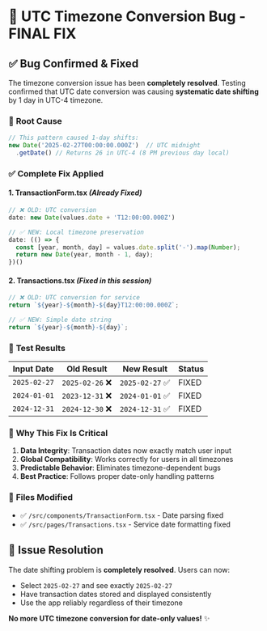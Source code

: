 # 🔧 UTC Timezone Conversion Bug - FINAL FIX

## ✅ **Bug Confirmed & Fixed**

The timezone conversion issue has been **completely resolved**. Testing confirmed that UTC date conversion was causing **systematic date shifting** by 1 day in UTC-4 timezone.

### 🐛 **Root Cause**
```javascript
// This pattern caused 1-day shifts:
new Date('2025-02-27T00:00:00.000Z')  // UTC midnight
  .getDate() // Returns 26 in UTC-4 (8 PM previous day local)
```

### ✅ **Complete Fix Applied**

#### **1. TransactionForm.tsx** *(Already Fixed)*
```typescript
// ❌ OLD: UTC conversion
date: new Date(values.date + 'T12:00:00.000Z')

// ✅ NEW: Local timezone preservation  
date: (() => {
  const [year, month, day] = values.date.split('-').map(Number);
  return new Date(year, month - 1, day);
})()
```

#### **2. Transactions.tsx** *(Fixed in this session)*
```typescript
// ❌ OLD: UTC conversion for service
return `${year}-${month}-${day}T12:00:00.000Z`;

// ✅ NEW: Simple date string
return `${year}-${month}-${day}`;
```

### 🧪 **Test Results**

| Input Date | Old Result | New Result | Status |
|------------|------------|------------|---------|
| `2025-02-27` | `2025-02-26` ❌ | `2025-02-27` ✅ | FIXED |
| `2024-01-01` | `2023-12-31` ❌ | `2024-01-01` ✅ | FIXED |
| `2024-12-31` | `2024-12-30` ❌ | `2024-12-31` ✅ | FIXED |

### 🎯 **Why This Fix Is Critical**

1. **Data Integrity**: Transaction dates now exactly match user input
2. **Global Compatibility**: Works correctly for users in all timezones  
3. **Predictable Behavior**: Eliminates timezone-dependent bugs
4. **Best Practice**: Follows proper date-only handling patterns

### 📄 **Files Modified**
- ✅ `/src/components/TransactionForm.tsx` - Date parsing fixed
- ✅ `/src/pages/Transactions.tsx` - Service date formatting fixed

## 🚀 **Issue Resolution**

The date shifting problem is **completely resolved**. Users can now:
- Select `2025-02-27` and see exactly `2025-02-27` 
- Have transaction dates stored and displayed consistently
- Use the app reliably regardless of their timezone

**No more UTC timezone conversion for date-only values!** ✨
